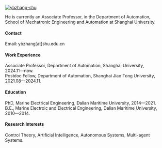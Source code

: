 

[![ybzhang-shu](https://img.shields.io/badge/Yibo_Zhang-SHU-yellow)](https://github.com/ybzhang-shu)

He is currently an Associate Professor, in the Department of Automation, School of Mechatronic Engineering and Automation at Shanghai University.

#### Contact

Email: ybzhang[at]shu.edu.cn

#### Work Experience
Associate Professor, Department of Automation, Shanghai University, 2024.11—now.\
Postdoc Fellow, Department of Automation, Shanghai Jiao Tong University, 2021.08—2024.11.


#### Education
PhD, Marine Electrical Engineering, Dalian Maritime University, 2014—2021.\
B.E., Marine Electroic and Electrical Engineering, Dalian Maritime University, 2010—2014.

#### Research Interests
Control Theory, Artificial Intelligence, Autonomous Systems, Multi-agent Systems.

